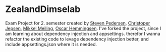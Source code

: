 # ZealandDimselab
Exam Project for 2. semester created by [Steven Pedersen], [Christoper Jepsen], [Mikkel Meiling], [Oscar Hemmingsen].
I've forked the project, since I am learning about dependency injection and appsettings.
therefor I wanna  refactor the existing code to levage dependency injection better, and include appsettings.json where it is needed.



[Steven Pedersen]: https://github.com/Invoke-STPE
[Christoper Jepsen]: https://github.com/ChristopherLoeve
[Mikkel Meiling]: https://github.com/mikkelm909
[Oscar Hemmingsen]: https://github.com/osca0339
